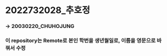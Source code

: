 # 2022732028_추호정
### -> 20030220_CHUHOJUNG

### 이 repository는 Remote로 본인 학번을 생년월일로, 이름을 영문으로 바꿔서 수정


